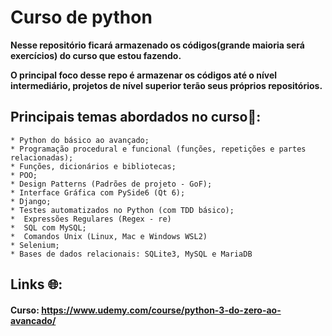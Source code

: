 # Curso de python
**Nesse repositório ficará armazenado os códigos(grande maioria será exercícios) do curso que estou fazendo.**

**O principal foco desse repo é armazenar os códigos até o nível intermediário, projetos de nível superior terão seus próprios repositórios.**


## Principais temas abordados no curso🎯:

    * Python do básico ao avançado;
    * Programação procedural e funcional (funções, repetições e partes relacionadas);
    * Funções, dicionários e bibliotecas;
    * POO;
    * Design Patterns (Padrões de projeto - GoF);
    * Interface Gráfica com PySide6 (Qt 6);
    * Django;
    * Testes automatizados no Python (com TDD básico);
    *  Expressões Regulares (Regex - re)
    *  SQL com MySQL;
    *  Comandos Unix (Linux, Mac e Windows WSL2)
    * Selenium;
    * Bases de dados relacionais: SQLite3, MySQL e MariaDB

## Links 🌐:

#### Curso: https://www.udemy.com/course/python-3-do-zero-ao-avancado/
